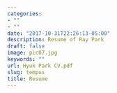 ```yaml
---
categories:
- ""
- ""
date: "2017-10-31T22:26:13-05:00"
description: Resume of Ray Park
draft: false
image: pic07.jpg
keywords: ""
url: Hyuk Park CV.pdf
slug: tempus
title: Resume
---
```


